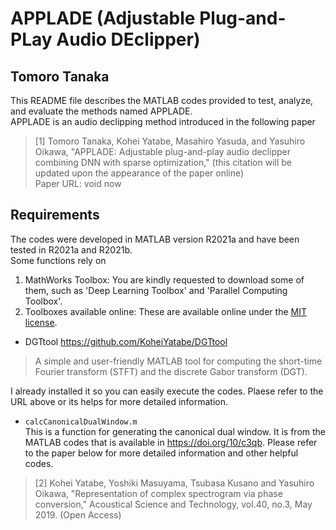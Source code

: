 # APPLADE (Adjustable Plug-and-PLay Audio DEclipper)
Tomoro Tanaka
---------------------------------------------------

This README file describes the MATLAB codes provided to test, analyze, and evaluate the methods named APPLADE.\
APPLADE is an audio declipping method introduced in the following paper
>[1] Tomoro Tanaka, Kohei Yatabe, Masahiro Yasuda, and Yasuhiro Oikawa, "APPLADE: Adjustable plug-and-play audio declipper combining DNN with sparse optimization," (this citation will be updated upon the appearance of the paper online)\
Paper URL: void now

## Requirements
The codes were developed in MATLAB version R2021a and have been tested in R2021a and R2021b.\
Some functions rely on 
1. MathWorks Toolbox: You are kindly requested to download some of them, such as 'Deep Learning Toolbox' and 'Parallel Computing Toolbox'.
2. Toolboxes available online: These are available online under the [MIT license](https://opensource.org/licenses/mit-license.php).
- DGTtool https://github.com/KoheiYatabe/DGTtool
> A simple and user-friendly MATLAB tool for computing the short-time Fourier transform (STFT) and the discrete Gabor transform (DGT).

I already installed it so you can easily execute the codes. Plaese refer to the URL above or its helps for more detailed information.

- `calcCanonicalDualWindow.m`\
This is a function for generating the canonical dual window. It is from the MATLAB codes that is available in https://doi.org/10/c3qb. Please refer to the paper below for more detailed information and other helpful codes.
>[2] Kohei Yatabe, Yoshiki Masuyama, Tsubasa Kusano and Yasuhiro Oikawa, "Representation of complex spectrogram via phase conversion," Acoustical Science and Technology, vol.40, no.3, May 2019. (Open Access)

